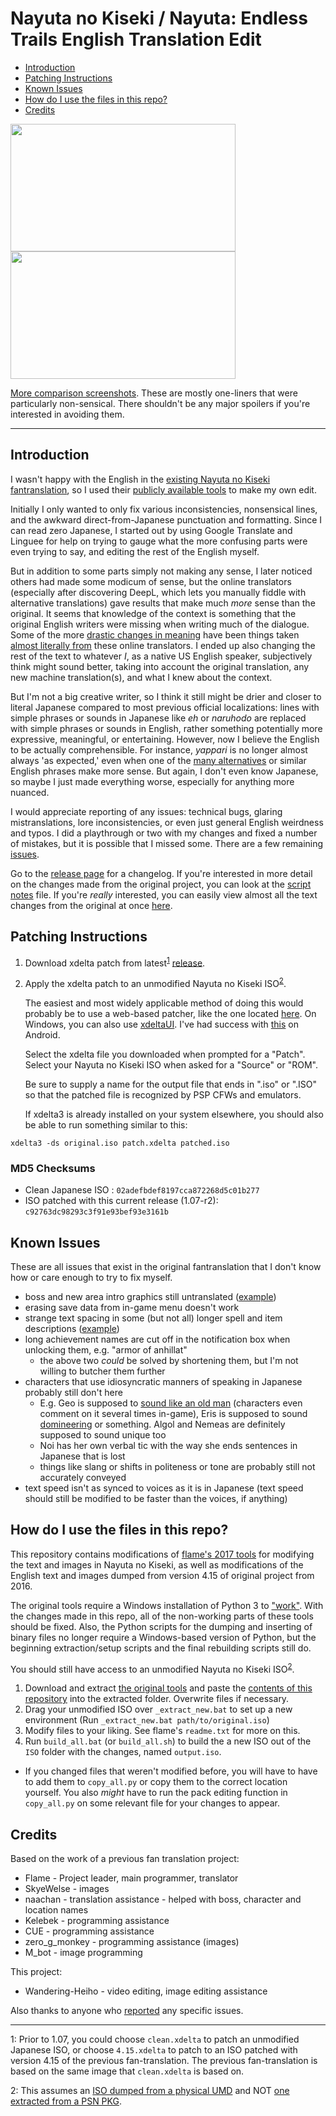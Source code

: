 
# Nayuta no Kiseki / Nayuta: Endless Trails English Translation Edit

<!-- TOC -->
- [Introduction](#introduction)
- [Patching Instructions](#patching-instructions)
- [Known Issues](#known-issues)
- [How do I use the files in this repo?](#how-do-i-use-the-files-in-this-repo)
- [Credits](#credits)
<!-- /TOC -->

<img src="https://i.imgur.com/1gWUK3w.jpg" width="360" height="204"> <img src="https://i.imgur.com/TT9smIn.jpg" width="360" height="204">


[More comparison screenshots](https://imgur.com/a/yJB1fTj). These are mostly one-liners that were particularly non-sensical. There shouldn't be any major spoilers if you're interested in avoiding them.

---
## Introduction

I wasn't happy with the English in the [existing Nayuta no Kiseki fantranslation](https://heroesoflegend.org/forums/viewtopic.php?f=22&t=73), so I used their [publicly available tools](https://heroesoflegend.org/forums/viewtopic.php?f=22&t=340) to make my own edit.


Initially I only wanted to only fix various inconsistencies, nonsensical lines, and the awkward direct-from-Japanese punctuation and formatting. Since I can read zero Japanese, I started out by using Google Translate and Linguee for help on trying to gauge what the more confusing parts were even trying to say, and editing the rest of the English myself.

But in addition to some parts simply not making any sense, I later noticed others had made some modicum of sense, but the online translators (especially after discovering DeepL, which lets you manually fiddle with alternative translations) gave results that make much *more* sense than the original. It seems that knowledge of the context is something that the original English writers were missing when writing much of the dialogue. Some of the more [drastic changes in meaning](https://i.imgur.com/YRqCdl3.png) have been things taken [almost literally from](https://i.imgur.com/tp5cbZ5.png) these online translators. I ended up also changing the rest of the text to whatever *I*, as a native US English speaker, subjectively think might sound better, taking into account the original translation, any new machine translation(s), and what I knew about the context.

But I'm not a big creative writer, so I think it still might be drier and closer to literal Japanese compared to most previous official localizations: lines with simple phrases or sounds in Japanese like *eh* or *naruhodo* are replaced with simple phrases or sounds in English, rather something potentially more expressive, meaningful, or entertaining. However, now I believe the English to be actually comprehensible. For instance, *yappari* is no longer almost always 'as expected,' even when one of the [many alternatives](https://en.wiktionary.org/wiki/やはり) or similar English phrases make more sense. But again, I don't even know Japanese, so maybe I just made everything worse, especially for anything more nuanced.

I would appreciate reporting of any issues: technical bugs, glaring mistranslations, lore inconsistencies, or even just general English weirdness and typos. I did a playthrough or two with my changes and fixed a number of mistakes, but it is possible that I missed some. There are a few remaining [issues](#known-issues). 

Go to the [release page](https://github.com/dackst/nayuta/releases) for a changelog. If you're interested in more detail on the changes made from the original project, you can look at the [script notes](./notes.md) file. If you're *really* interested, you can easily view almost all the text changes from the original at once [here](https://github.com/dackst/nayuta/compare/a6cecc6651f386ab3fabcab64cf440e021fa99bd...original).


## Patching Instructions
1. Download xdelta patch from latest<sup>[1](#note1)</sup> [release](https://github.com/dackst/nayuta/releases). 


2. Apply the xdelta patch to an unmodified Nayuta no Kiseki ISO<sup>[2](#note2)</sup>.

    The easiest and most widely applicable method of doing this would probably be to use a web-based patcher, like the one located [here](https://hack64.net/tools/patcher.php). On Windows, you can also use [xdeltaUI](https://www.romhacking.net/utilities/598/). I've had success with [this](https://www.romhacking.net/utilities/959/) on Android.

    Select the xdelta file you downloaded when prompted for a "Patch". Select your Nayuta no Kiseki ISO when asked for a "Source" or "ROM".

    Be sure to supply a name for the output file that ends in ".iso" or ".ISO" so that the patched file is recognized by PSP CFWs and emulators.

    If xdelta3 is already installed on your system elsewhere, you should also be able to run something similar to this:
```
xdelta3 -ds original.iso patch.xdelta patched.iso
```

### MD5 Checksums

* Clean Japanese ISO : `02adefbdef8197cca872268d5c01b277`
* ISO patched with this current release (1.07-r2): `c92763dc98293c3f91e93bef93e3161b`


## Known Issues

These are all issues that exist in the original fantranslation that I don't know how or care enough to try to fix myself.

* boss and new area intro graphics still untranslated ([example](https://i.imgur.com/xizzVel.jpg))
* erasing save data from in-game menu doesn't work
* strange text spacing in some (but not all) longer spell and item descriptions ([example](https://i.imgur.com/Crf076h.jpg))
* long achievement names are cut off in the notification box when unlocking them, e.g. "armor of anhillat"
  * the above two *could* be solved by shortening them, but I'm not willing to butcher them further
* characters that use idiosyncratic manners of speaking in Japanese probably still don't here
  * E.g. Geo is supposed to [sound like an old man](https://legendofheroes.fandom.com/wiki/Lychnis_Gio) (characters even comment on it several times in-game), Eris is supposed to sound [domineering](https://legendofheroes.fandom.com/wiki/Song_Priestess_Elislette) or something. Algol and Nemeas are definitely supposed to sound unique too
  * Noi has her own verbal tic with the way she ends sentences in Japanese that is lost
  * things like slang or shifts in politeness or tone are probably still not accurately conveyed
* text speed isn't as synced to voices as it is in Japanese (text speed should still be modified to be faster than the voices, if anything)




## How do I use the files in this repo?

This repository contains modifications of [flame's 2017 tools](https://heroesoflegend.org/forums/viewtopic.php?f=22&t=340) for modifying the text and images in Nayuta no Kiseki, as well as modifications of the English text and images dumped from version 4.15 of original project from 2016.

The original tools require a Windows installation of Python 3 to ["work"](./notes.md#why-not-just-use-flames-tools-directly). With the changes made in this repo, all of the non-working parts of these tools should be fixed. Also, the Python scripts for the dumping and inserting of binary files no longer require a Windows-based version of Python, but the beginning extraction/setup scripts and the final rebuilding scripts still do.

You should still have access to an unmodified Nayuta no Kiseki ISO<sup>[2](#note2)</sup>.

1. Download and extract [the original tools](https://heroesoflegend.org/forums/viewtopic.php?f=22&t=340) and paste the [contents of this repository](https://github.com/dackst/nayuta/archive/master.zip) into the extracted folder. Overwrite files if necessary.
2. Drag your unmodified ISO over `_extract_new.bat` to set up a new environment (Run `_extract_new.bat path/to/original.iso`)
3. Modify files to your liking. See flame's `readme.txt` for more on this.
4. Run `build_all.bat` (or `build_all.sh`) to build the a new ISO out of the `ISO` folder with the changes, named `output.iso`. 
  * If you changed files that weren't modified before, you will have to have to add them to `copy_all.py` or copy them to the correct location yourself. You also *might* have to run the pack editing function in `copy_all.py` on some relevant file for your changes to appear. 



## Credits

Based on the work of a previous fan translation project:

* Flame - Project leader, main programmer, translator
* SkyeWelse - images
* naachan - translation assistance - helped with boss, character and location names
* Kelebek - programming assistance
* CUE - programming assistance
* zero_g_monkey - programming assistance (images)
* M_bot - image programming

This project:
* Wandering-Heiho - video editing, image editing assistance

Also thanks to anyone who [reported](https://github.com/dackst/nayuta/issues) any specific issues.

---

<a name="note1">1</a>: Prior to 1.07, you could choose `clean.xdelta` to patch an unmodified Japanese ISO, or choose `4.15.xdelta` to patch to an ISO patched with version 4.15 of the previous fan-translation. The previous fan-translation is based on the same image that `clean.xdelta` is based on.

<a name="note2">2</a>: This assumes an [ISO dumped from a physical UMD](https://datomatic.no-intro.org/index.php?page=show_record&s=62&n=2924) and NOT [one extracted from a PSN PKG](https://datomatic.no-intro.org/index.php?page=show_record&s=63&n=3569).

